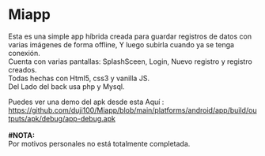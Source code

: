 # Miapp
Esta es una simple app híbrida creada para guardar registros de datos con varias imágenes de forma offline, Y luego subirla cuando ya se tenga conexión. <br>
Cuenta con varias pantallas: SplashSceen, Login, Nuevo registro y registro creados. <br>
Todas hechas con Html5, css3 y vanilla JS. <br>
Del Lado del back usa php y Mysql.<br>

Puedes ver una demo del apk desde esta Aquí : https://github.com/duji100/Miapp/blob/main/platforms/android/app/build/outputs/apk/debug/app-debug.apk
<br><br>
<b>#NOTA:</b><br>
Por motivos personales no está totalmente completada.


